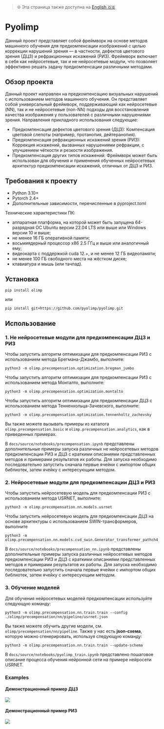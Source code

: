 > 🌐 Эта страница также доступна на [English 🇬🇧](./README.en.md)

# Pyolimp

Данный проект представляет собой фреймворк на основе методов машинного обучения для предкомпенсации изображений с целью коррекции нарушений зрения — в частности, дефектов цветового зрения (ДЦЗ) и рефракционных искажений (РИЗ).
Фреймворк включает в себя как нейросетевые, так и не нейросетевые модули, что позволяет эффективно решать задачу предкомпенсации различными методами.

## Обзор проекта

Данный проект направлен на предкомпенсацию визуальных нарушений с использованием методов машинного обучения.
Он представляет собой универсальный фреймворк, поддерживающий как нейросетевые (NN), так и не нейросетевые (non-NN) подходы для восстановления качества изображения у пользователей с различными нарушениями зрения. Направления прикладного использования следующие:

* Предкомпенсация дефектов цветового зрения (ДЦЗ):
Компенсация цветовой слепоты (например, протанопия, дейтеранопия).
* Предкомпенсация рефракционных искажений зрения (РИЗ):
Коррекция искажений, вызванных нарушениями рефракции, с улучшением чёткости и резкости изображения.
* Предкомпенсация других типов искажений:
Фреймворк может быть использован для обучения и применения обученных нейросетевых архитектур предкомпенсации искажений, отличных от ДЦЗ и РИЗ.

## Требования к проекту

* Python 3.10+
* Pytorch 2.4+
* Дополнительные зависимости, перечисленные в pyproject.toml

Технические характеристики ПК:
* аппаратная платформа, на которой может быть запущена 64-разрядная ОС Ubuntu версии 22.04 LTS или выше или Windows версии 10 и выше;
* не менее 16 ГБ оперативной памяти;
* восьмиядерный процессор x86 2.5 ГГц и выше или аналогичный ему;
* видеокарта с поддержкой cuda 12.+, и не менее 12 ГБ видеопамяти;
* не менее 100 ГБ свободного места на жёстком диске;
* клавиатура и мышь (или тачпад).


## Установка

```
pip install olimp
```
или
```
pip install git+https://github.com/pyolimp/pyolimp.git
```

## Использование

### 1. Не нейросетевые модули для предкомпенсации ДЦЗ и РИЗ

Чтобы запустить алгоритм оптимизации для предкомпенсации РИЗ с использованием метода Брегмана-Джамбо, выполните:
```
python3 -m olimp.precompensation.optimization.bregman_jumbo
```

Чтобы запустить алгоритм оптимизации для предкомпенсации РИЗ с использованием метода Монталто, выполните:
```
python3 -m olimp.precompensation.optimization.montalto
```
Чтобы запустить алгоритм оптимизации для предкомпенсации ДЦЗ с использованием метода Тенненхольца-Зачевского, выполните:

```
python3 -m olimp.precompensation.optimization.tennenholtz_zachevsky
```

Вы также можете вызывать примеры из каталога `olimp.precompensation.basic` и `olimp.precompensation.analytics`, как в приведенных примерах.

В `docs/source/notebooks/precompensation.ipynb` представлены дополнительные примеры запуска различных не нейросетевых методов предкомпенсации РИЗ и ДЦЗ с краткими описаниями представленных методов и примерами результатов их работы. 
Для запуска необходимо последовательно запустить сначала первые ячейки с импортом общих библиотек, затем ячейку с интересующим методом.

### 2. Нейросетевые модули для предкомпенсации ДЦЗ и РИЗ

Чтобы запустить нейросетевую модель для предкомпенсации РИЗ с использованием метода USRNET, выполните:
```
python3 -m olimp.precompensation.nn.models.usrnet
```

Чтобы запустить нейросетевую модель для предкомпенсации ДЦЗ на основе архитектуры с использованием SWIN-трансформеров, выполните
```
python3 -m olimp.precompensation.nn.models.cvd_swin.Generator_transformer_pathch4_844_48_3_nouplayer_server5
```

В `docs/source/notebooks/precompensation_nn.ipynb` представлены дополнительные примеры запуска различных нейросетевых методов предкомпенсации РИЗ и ДЦЗ с краткими описаниями представленных методов и примерами результатов их работы. 
Для запуска необходимо последовательно запустить сначала первые ячейки с импортом общих библиотек, затем ячейку с интересующим методом.

### 3. Обучение моделей

Для обучения нейросетевых моделей предкомпенсации используйте следующую команду:

```
python3 -m olimp.precompensation.nn.train.train --config ./olimp/precompensation/nn/pipeline/usrnet.json
```
Вы также можете обучить другие модели, см. `olimp/precompensation/nn/pipeline`. Также у нас есть **json-схема**, которую можно сгенерировать, используя следующую команду:

```
python3 -m olimp.precompensation.nn.train.train --update-schema
```

В `docs/source/notebooks/pyolimp_train.ipynb` представлено пошаговое описание процесса обучения нейронной сети на примере нейросети USRNET.

### Examples
#### Демонстрационный пример ДЦЗ
<img src="https://github.com/user-attachments/assets/42f54054-dba1-4204-957e-29b1a44a690c">

#### Демонстрационный пример РИЗ
<img src="https://github.com/user-attachments/assets/7e35fe3b-7667-4530-8c79-a1263749eeff">